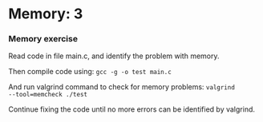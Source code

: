 # Memory: 3
### Memory exercise 

Read code in file main.c, and identify the problem with memory. 

Then compile code using:
<code>gcc -g -o test main.c</code>

And run valgrind command to check for memory problems:
<code>valgrind --tool=memcheck ./test</code>

Continue fixing the code until no more errors can be identified by valgrind.


